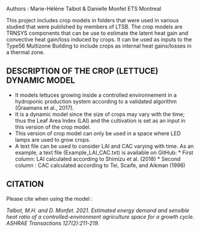 Authors : Marie-Hélène Talbot & Danielle Monfet
ETS Montreal

This project includes crop models in folders that were used in various studied that were published by members of LTSB.
The crop models are TRNSYS components that can be use to estimate the latent heat gain and convective heat gain/loss induced by crops. 
It can be used as inputs to the Type56 Multizone Building to include crops as internal heat gains/losses in a thermal zone.


DESCRIPTION OF THE CROP (LETTUCE) DYNAMIC MODEL
-----------------------------------
- It models lettuces growing inside a controlled environnement in a hydroponic production system according to a validated algorithm (Graamans et al., 2017).
- It is a dynamic model since the size of crops may vary with the time; thus the Leaf Area Index (LAI) and the cultivation is set as an input in this version of the crop model.
- This version of crop model can only be used in a space where LED lamps are used to grow crops. 
- A text file can be used to consider LAI and CAC varying with time. As an example, a text file (Example_LAI_CAC.txt) is available on GitHub:
        * First column: LAI calculated according to Shimizu et al. (2018)
        * Second column : CAC calculated according to Tei, Scaife, and Aikman (1996)



CITATION
-----------------------------------
Please cite when using the model :

<i> Talbot, M.H. and D. Monfet. 2021. Estimated energy demand and sensible heat ratio of a controlled-environment agriculture space for a growth cycle. ASHRAE Transactions 127(2):211-219. </i> 
